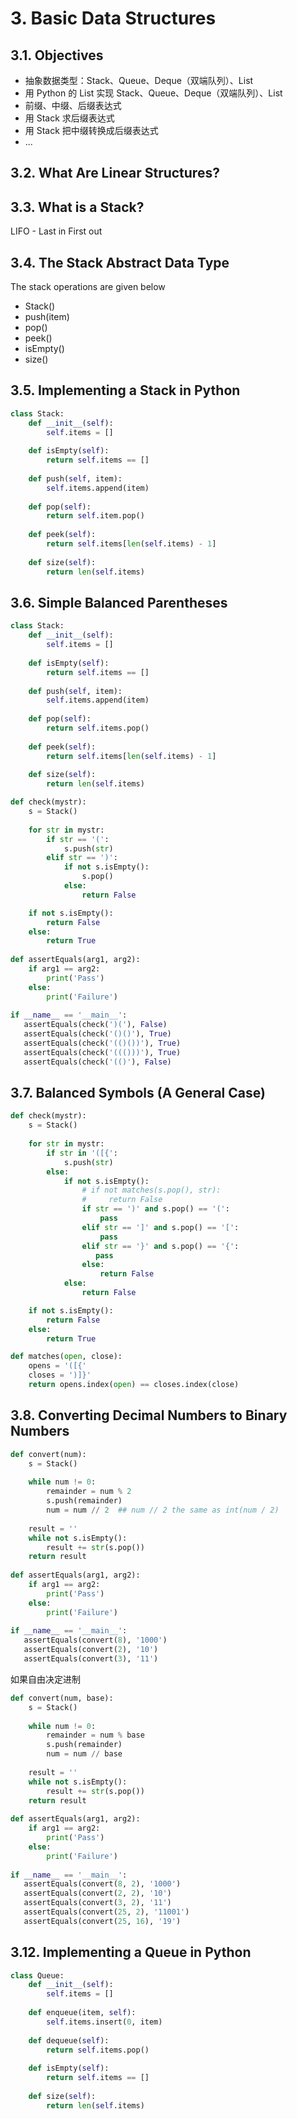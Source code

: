 # 3. Basic Data Structures

## 3.1. Objectives

* 抽象数据类型：Stack、Queue、Deque（双端队列）、List
* 用 Python 的 List 实现 Stack、Queue、Deque（双端队列）、List
* 前缀、中缀、后缀表达式
* 用 Stack 求后缀表达式
* 用 Stack 把中缀转换成后缀表达式
* ...

## 3.2. What Are Linear Structures?

## 3.3. What is a Stack?

LIFO - Last in First out

## 3.4. The Stack Abstract Data Type

The stack operations are given below

* Stack()
* push(item)
* pop()
* peek()
* isEmpty()
* size() 

## 3.5. Implementing a Stack in Python

```Python
class Stack:
    def __init__(self):
        self.items = []
    
    def isEmpty(self):
        return self.items == []
        
    def push(self, item):
        self.items.append(item)
        
    def pop(self):
        return self.item.pop()
        
    def peek(self):
        return self.items[len(self.items) - 1]
    
    def size(self):
        return len(self.items)
```

## 3.6. Simple Balanced Parentheses

```Python
class Stack:
    def __init__(self):
        self.items = []
    
    def isEmpty(self):
        return self.items == []
        
    def push(self, item):
        self.items.append(item)
        
    def pop(self):
        return self.items.pop()
        
    def peek(self):
        return self.items[len(self.items) - 1]
    
    def size(self):
        return len(self.items)

def check(mystr):
    s = Stack()
    
    for str in mystr:
        if str == '(':
            s.push(str)
        elif str == ')':
            if not s.isEmpty():
                s.pop()
            else:
                return False

    if not s.isEmpty():
        return False
    else:
        return True
        
def assertEquals(arg1, arg2):
    if arg1 == arg2:
        print('Pass')
    else:
        print('Failure')
        
if __name__ == '__main__':
   assertEquals(check(')('), False)
   assertEquals(check('()()'), True)
   assertEquals(check('(()())'), True)
   assertEquals(check('((()))'), True)
   assertEquals(check('(()'), False)
```

## 3.7. Balanced Symbols (A General Case)

```Python
def check(mystr):
    s = Stack()
    
    for str in mystr:
        if str in '([{':
            s.push(str)
        else:
            if not s.isEmpty():
                # if not matches(s.pop(), str):
                #     return False
                if str == ')' and s.pop() == '(':
                    pass
                elif str == ']' and s.pop() == '[':
                    pass
                elif str == '}' and s.pop() == '{':
                   pass
                else:
                    return False
            else:
                return False

    if not s.isEmpty():
        return False
    else:
        return True

def matches(open, close):
    opens = '([{'
    closes = ')]}'
    return opens.index(open) == closes.index(close)
```

## 3.8. Converting Decimal Numbers to Binary Numbers

```Python
def convert(num):
    s = Stack()
    
    while num != 0:
        remainder = num % 2
        s.push(remainder)
        num = num // 2  ## num // 2 the same as int(num / 2)
        
    result = ''
    while not s.isEmpty():
        result += str(s.pop())
    return result
        
def assertEquals(arg1, arg2):
    if arg1 == arg2:
        print('Pass')
    else:
        print('Failure')
        
if __name__ == '__main__':
   assertEquals(convert(8), '1000')
   assertEquals(convert(2), '10')
   assertEquals(convert(3), '11')
```

如果自由决定进制

```Python
def convert(num, base):
    s = Stack()
    
    while num != 0:
        remainder = num % base
        s.push(remainder)
        num = num // base
        
    result = ''
    while not s.isEmpty():
        result += str(s.pop())
    return result
        
def assertEquals(arg1, arg2):
    if arg1 == arg2:
        print('Pass')
    else:
        print('Failure')
        
if __name__ == '__main__':
   assertEquals(convert(8, 2), '1000')
   assertEquals(convert(2, 2), '10')
   assertEquals(convert(3, 2), '11')
   assertEquals(convert(25, 2), '11001')
   assertEquals(convert(25, 16), '19')
```   
        
## 3.12. Implementing a Queue in Python

```Python
class Queue:
    def __init__(self):
        self.items = []
        
    def enqueue(item, self):
        self.items.insert(0, item)
    
    def dequeue(self):
        return self.items.pop()
    
    def isEmpty(self):
        return self.items == []
    
    def size(self):
        return len(self.items)
```